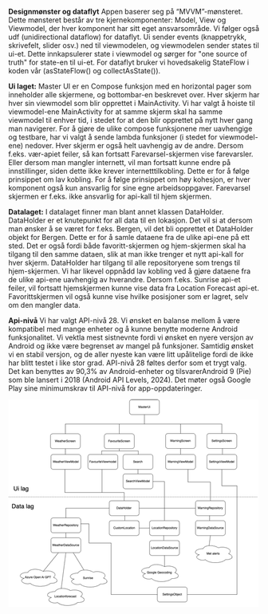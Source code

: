**Designmønster og dataflyt**
Appen baserer seg på “MVVM”-mønsteret. Dette mønsteret består av tre kjernekomponenter: Model, View
og Viewmodel, der hver komponent har sitt eget ansvarsområde. Vi følger også udf (unidirectional
dataflow) for dataflyt. Ui sender events (knappetrykk, skrivefelt, slider osv.) ned til viewmodelen,
og viewmodelen sender states til ui-et. Dette innkapsulerer state i viewmodel og sørger for 
"one source of truth" for state-en til ui-et. For dataflyt bruker vi hovedsakelig StateFlow i koden 
vår (asStateFlow() og collectAsState()).

**Ui laget:**
Master UI er en Compose funksjon med en horizontal pager som inneholder alle skjermene, og 
bottombar-en beskrevet over. Hver skjerm har hver sin viewmodel som blir opprettet i MainActivity.
Vi har valgt å hoiste til viewmodel-ene MainActivity for at samme skjerm skal ha samme viewmodel til
enhver tid, i stedet for at den blir opprettet på nytt hver gang man navigerer. For å gjøre de ulike
compose funksjonene mer uavhengige og testbare, har vi valgt å sende lambda funksjoner
(i stedet for viewmodel-ene) nedover. Hver skjerm er også helt uavhengig av de andre. 
Dersom f.eks. vær-apiet feiler, så kan fortsatt Farevarsel-skjermen vise farevarsler. Eller dersom
man mangler internett, vil man fortsatt kunne endre på innstillinger, siden dette ikke krever
internetttilkobling. Dette er for å følge prinsippet om lav kobling. For å følge prinsippet om høy
kohesjon, er hver komponent også kun ansvarlig for sine egne arbeidsoppgaver. Farevarsel skjermen
er f.eks. ikke ansvarlig for api-kall til hjem skjermen.

**Datalaget:**
I datalaget finner man blant annet klassen DataHolder. DataHolder er et knutepunkt for all data til 
en lokasjon. Det vil si at dersom man ønsker å se været for f.eks. Bergen, vil det bli opprettet et
DataHolder objekt for Bergen. Dette er for å samle dataene fra de ulike api-ene på ett sted. Det er
også fordi både favoritt-skjermen og hjem-skjermen skal ha tilgang til den samme dataen, slik at man
ikke trenger et nytt api-kall for hver skjerm. DataHolder har tilgang til alle repositoryene som 
trengs til hjem-skjermen.
Vi har likevel oppnådd lav kobling ved å gjøre dataene fra de ulike api-ene uavhengig av hverandre.
Dersom f.eks. Sunrise api-et feiler, vil fortsatt hjemskjermen kunne vise data fra Location Forecast
api-et. Favorittskjermen vil også kunne vise hvilke posisjoner som er lagret, selv om den 
mangler data.


**Api-nivå**
Vi har valgt API-nivå 28. Vi ønsket en balanse mellom å være kompatibel med mange enheter og å kunne
benytte moderne Android funksjonalitet. Vi vektla mest sistnevnte fordi vi ønsket en nyere versjon
av Android og ikke være begrenset av mangel på funksjoner. Samtidig ønsket vi en stabil versjon, og
de aller nyeste kan være litt upålitelige fordi de ikke har blitt testet i like stor grad.
API-nivå 28 føltes derfor som et trygt valg. Det kan benyttes av 90,3% av Android-enheter og
tilsvarerAndroid 9 (Pie) som ble lansert i 2018 (Android API Levels, 2024). Det møter også
Google Play sine minimumskrav til API-nivå for app-oppdateringer.

![img_2.png](architecture)